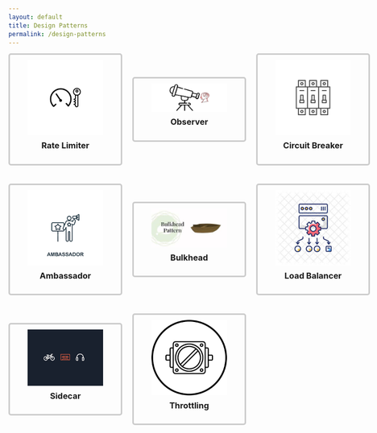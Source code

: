 ```yaml
---
layout: default
title: Design Patterns
permalink: /design-patterns
---
```


<style>
  .button-container {
    display: grid;
    grid-template-columns: repeat(4, 1fr);
    justify-items: center;
    align-items: center;
    gap: 20px;
  }

  .button a {
    text-decoration: none;
  }
  .button {
    text-align: center;
  }

  .button img {
    width: 150px; /* Adjust as needed */
    height: auto;
    display: block;
    margin: 0 auto;
  }

  .button h3 {
    margin-top: 10px;
  }

  .box {
    border: 3px solid #ccc;
    padding: 10px;
    border-radius: 5px;
    width: 200px; /* Adjust as needed */
    text-align: center;
  }
</style>

<div class="button-container">
  <div class="button">
    <div class="box">
      <a href="/design-pattern/rate-limitor">
        <img src="../pictures/rate-limitor-icon.png" alt="Rate Limiter">
        <h3>Rate Limiter</h3>
      </a>
    </div>
  </div>
  <div class="button">
    <div class="box">
      <a href="/design-patterns/observer">
        <img src="../pictures/observericon.png" alt="Observer">
        <h3>Observer</h3>
      </a>
    </div>
  </div>
  <div class="button">
    <div class="box">
      <a href="/design-patterns/circuit-breaker">
        <img src="../pictures/circuit-breakericon.png" alt="Circuit Breaker">
        <h3>Circuit Breaker</h3>
      </a>
    </div>
  </div>
  <div class="button">
    <div class="box">
      <a href="/design-patterns/retry">
        <img src="../pictures/retryicon.png" alt="Retry">
        <h3>Retry</h3>
      </a>
    </div>
  </div>
  <div class="button">
    <div class="box">
      <a href="/design-patterns/ambassador">
        <img src="../pictures/ambassadoricon.png" alt="Ambassador">
        <h3>Ambassador</h3>
      </a>
    </div>
  </div>
  <div class="button">
    <div class="box">
      <a href="/design-patterns/bulkhead">
        <img src="../pictures/bulkheadicon.png" alt="Bulkhead">
        <h3>Bulkhead</h3>
      </a>
    </div>
  </div>
  <div class="button">
    <div class="box">
      <a href=" /design-pattern/load-balancer">
        <img src="../pictures/loadbalancericon.png" alt="Load Balancer">
        <h3>Load Balancer</h3>
      </a>
    </div>
  </div>
  <div class="button">
    <div class="box">
      <a href="/design-patterns/queue-based-load-leveling">
        <img src="../pictures/queue-basedicon.png" alt="Queue Based Load Leveling">
        <h3>Queue Based Load Leveling</h3>
      </a>
    </div>
  </div>
  <div class="button">
    <div class="box">
      <a href="/design-patterns/sidecar-pattern">
        <img src="../pictures/sidecaricon.png" alt="Sidecar">
        <h3>Sidecar</h3>
      </a>
    </div>
  </div>
  <div class="button">
    <div class="box">
      <a href="/design-patterns/throttling">
        <img src="../pictures/throttlingicon.png" alt="Throttling">
        <h3>Throttling</h3>
      </a>
    </div>
  </div>
</div>
